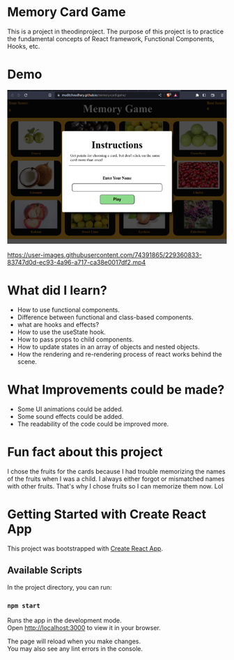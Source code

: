 # Memory Card Game

This is a project in theodinproject. The purpose of this project is to practice the fundamental concepts of React framework, Functional Components, Hooks, etc.

# Demo

![Sample Image](./Sample/Sample-img.png)

https://user-images.githubusercontent.com/74391865/229360833-83747d0d-ec93-4a96-a717-ca38e0017df2.mp4

# What did I learn?

-   How to use functional components.
-   Difference between functional and class-based components.
-   what are hooks and effects?
-   How to use the useState hook.
-   How to pass props to child components.
-   How to update states in an array of objects and nested objects.
-   How the rendering and re-rendering process of react works behind the scene.

# What Improvements could be made?

-   Some UI animations could be added.
-   Some sound effects could be added.
-   The readability of the code could be improved more.

# Fun fact about this project

I chose the fruits for the cards because I had trouble memorizing the names of the fruits when I was a child. I always either forgot or mismatched names with other fruits. That's why I chose fruits so I can memorize them now. Lol

# Getting Started with Create React App

This project was bootstrapped with [Create React App](https://github.com/facebook/create-react-app).

## Available Scripts

In the project directory, you can run:

### `npm start`

Runs the app in the development mode.\
Open [http://localhost:3000](http://localhost:3000) to view it in your browser.

The page will reload when you make changes.\
You may also see any lint errors in the console.

